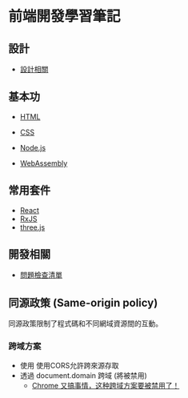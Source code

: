 # 前端開發學習筆記

## 設計

* [設計相關](設計相關.md)

## 基本功

* [HTML](HTML.md)
* [CSS](CSS.md)

* [Node.js](Node.js.md)
* [WebAssembly](WebAssembly.md)

## 常用套件

* [React](React.md)
* [RxJS](RxJS.md)
* [three.js](threejs.md)

## 開發相關

* [問題檢查清單](問題檢查清單.md)

## 同源政策 (Same-origin policy)

同源政策限制了程式碼和不同網域資源間的互動。

### 跨域方案

* 使用 使用CORS允許跨來源存取
* 透過 document.domain 跨域 (將被禁用)
    * [Chrome 又搞事情，这种跨域方案要被禁用了！](https://mp.weixin.qq.com/s/tE2anhs0bZJv-9IWoFSphw)